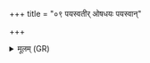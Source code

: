 +++
title = "०९ पयस्वतीर् ओषधयः पयस्वान्"

+++
<details><summary>मूलम् (GR)</summary>

पयस्वतीर् ओषधयः  
पयस्वान् मामकं वचः ।  
अथो पयस्वद् यत् पयस्  
तेन मा सह जिन्वथ ॥
</details>